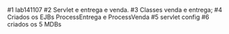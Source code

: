 #1 lab141107
#2 Servlet e entrega e venda.
#3 Classes venda e entrega;
#4 Criados os EJBs ProcessEntrega e ProcessVenda
#5 servlet config
#6 criados os 5 MDBs

